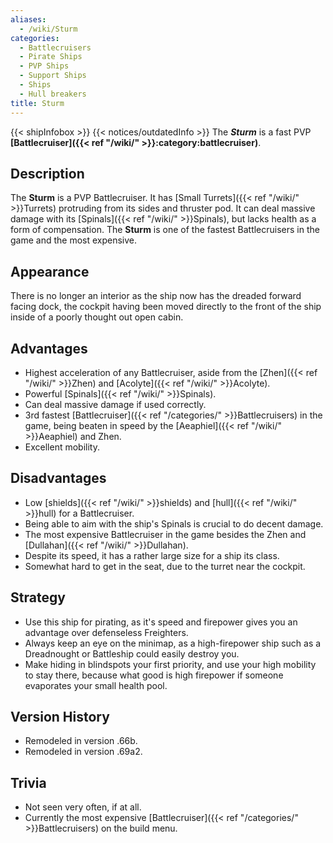 ```yaml
---
aliases:
  - /wiki/Sturm
categories:
  - Battlecruisers
  - Pirate Ships
  - PVP Ships
  - Support Ships
  - Ships
  - Hull breakers
title: Sturm
---
```


{{< shipInfobox >}} {{< notices/outdatedInfo >}} The **_Sturm_** is a fast PVP **[Battlecruiser]({{< ref "/wiki/" >}}:category:battlecruiser)**.

## Description

The **Sturm** is a PVP Battlecruiser. It has [Small Turrets]({{< ref "/wiki/" >}}Turrets) protruding from its sides and thruster pod. It can deal massive damage with its [Spinals]({{< ref "/wiki/" >}}Spinals), but lacks health as a form of compensation. The **Sturm** is one of the fastest Battlecruisers in the game and the most expensive.

## Appearance

There is no longer an interior as the ship now has the dreaded forward facing dock, the cockpit having been moved directly to the front of the ship inside of a poorly thought out open cabin.

## Advantages

- Highest acceleration of any Battlecruiser, aside from the [Zhen]({{< ref "/wiki/" >}}Zhen) and [Acolyte]({{< ref "/wiki/" >}}Acolyte).
- Powerful [Spinals]({{< ref "/wiki/" >}}Spinals).
- Can deal massive damage if used correctly.
- 3rd fastest [Battlecruiser]({{< ref "/categories/" >}}Battlecruisers) in the game, being beaten in speed by the [Aeaphiel]({{< ref "/wiki/" >}}Aeaphiel) and Zhen.
- Excellent mobility.

## Disadvantages

- Low [shields]({{< ref "/wiki/" >}}shields) and [hull]({{< ref "/wiki/" >}}hull) for a Battlecruiser.
- Being able to aim with the ship's Spinals is crucial to do decent damage.
- The most expensive Battlecruiser in the game besides the Zhen and [Dullahan]({{< ref "/wiki/" >}}Dullahan).
- Despite its speed, it has a rather large size for a ship its class.
- Somewhat hard to get in the seat, due to the turret near the cockpit.

## Strategy

- Use this ship for pirating, as it's speed and firepower gives you an advantage over defenseless Freighters.
- Always keep an eye on the minimap, as a high-firepower ship such as a Dreadnought or Battleship could easily destroy you.
- Make hiding in blindspots your first priority, and use your high mobility to stay there, because what good is high firepower if someone evaporates your small health pool.

## Version History

- Remodeled in version .66b.
- Remodeled in version .69a2.

## Trivia

- Not seen very often, if at all.
- Currently the most expensive [Battlecruiser]({{< ref "/categories/" >}}Battlecruisers) on the build menu.
